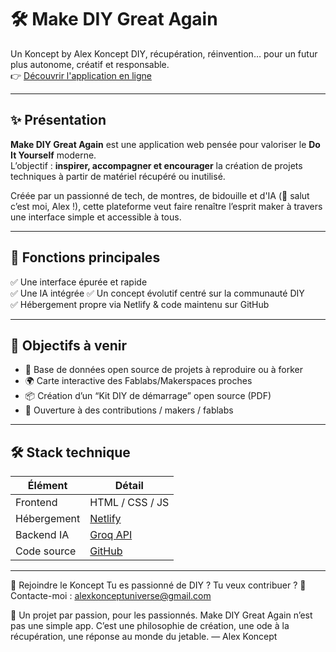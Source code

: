 # 🛠️ Make DIY Great Again

Un Koncept by Alex Koncept 
DIY, récupération, réinvention… pour un futur plus autonome, créatif et responsable.  
👉 [Découvrir l'application en ligne](https://makediygreatagain.netlify.app/)

---

## ✨ Présentation

**Make DIY Great Again** est une application web pensée pour valoriser le **Do It Yourself** moderne.  
L’objectif : **inspirer, accompagner et encourager** la création de projets techniques à partir de matériel récupéré ou inutilisé.

Créée par un passionné de tech, de montres, de bidouille et d'IA (👋 salut c’est moi, Alex !), cette plateforme veut faire renaître l’esprit maker à travers une interface simple et accessible à tous.

---

## 🧰 Fonctions principales

✅ Une interface épurée et rapide  
✅ Une IA intégrée
✅ Un concept évolutif centré sur la communauté DIY  
✅ Hébergement propre via Netlify & code maintenu sur GitHub

---

## 🔮 Objectifs à venir

- 🧠 Base de données open source de projets à reproduire ou à forker
- 🌍 Carte interactive des Fablabs/Makerspaces proches
- 📦 Création d’un “Kit DIY de démarrage” open source (PDF)
- 🤝 Ouverture à des contributions / makers / fablabs

---

## 🛠️ Stack technique

| Élément        | Détail                                  |
|----------------|------------------------------------------|
| Frontend       | HTML / CSS / JS                         |
| Hébergement    | [Netlify](https://www.netlify.com/)     |
| Backend IA     | [Groq API](https://groq.com/)           |
| Code source    | [GitHub](https://github.com/alexkoncept)|

---

🙌 Rejoindre le Koncept
Tu es passionné de DIY ? Tu veux contribuer ?
📧 Contacte-moi : alexkonceptuniverse@gmail.com

🧠 Un projet par passion, pour les passionnés.
Make DIY Great Again n’est pas une simple app. C’est une philosophie de création, une ode à la récupération, une réponse au monde du jetable.
— Alex Koncept

